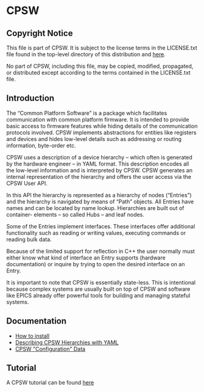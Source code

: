# CPSW

## Copyright Notice
This file is part of CPSW. It is subject to the license terms in the LICENSE.txt file found in the top-level directory of this distribution and [here](https://confluence.slac.stanford.edu/display/ppareg/LICENSE.html).

No part of CPSW, including this file, may be copied, modified, propagated, or distributed except according to the terms contained in the LICENSE.txt file.

## Introduction

The “Common Platform Software” is a package which facilitates communication with common platform firmware. It is intended to provide basic access to firmware features while hiding details of the communication protocols involved. CPSW implements abstractions for entities like registers and devices and hides low-level details such as addressing or routing information, byte-order etc.

CPSW uses a description of a device hierarchy – which often is generated by the hardware engineer – in YAML format. This description encodes all the low-level information and is interpreted by CPSW. CPSW generates an internal representation of the hierarchy and offers the user access via the CPSW User API.

In this API the hierarchy is represented as a hierarchy of nodes (“Entries”) and the hierarchy is navigated by means of “Path” objects. All Entries have names and can be located by name lookup. Hierarchies are built out of container- elements – so called Hubs – and leaf nodes.

Some of the Entries implement interfaces. These interfaces offer additional functionality such as reading or writing values, executing commands or reading bulk data.

Because of the limited support for reflection in C++ the user normally must either know what kind of interface an Entry supports (hardware documentation) or inquire by trying to open the desired interface on an Entry.

It is important to note that CPSW is essentially state-less. This is intentional because complex systems are usually built on top of CPSW and software like EPICS already offer powerful tools for building and managing stateful systems.

## Documentation

- [How to install](INSTALL.md)
- [Describing CPSW Hierarchies with YAML](README.yamlDefinition.md)
- [CPSW "Configuration" Data](README.configData.md)

## Tutorial

A CPSW tutorial can be found [here](https://github.com/slaclab/CpswTutorial)
